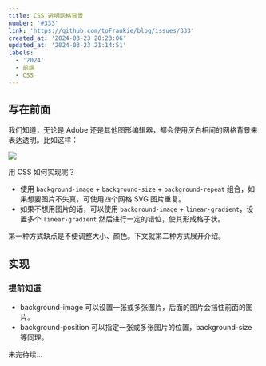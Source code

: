 ```yaml
---
title: CSS 透明网格背景
number: '#333'
link: 'https://github.com/toFrankie/blog/issues/333'
created_at: '2024-03-23 20:23:06'
updated_at: '2024-03-23 21:14:51'
labels:
  - '2024'
  - 前端
  - CSS
---
```

## 写在前面

我们知道，无论是 Adobe 还是其他图形编辑器，都会使用灰白相间的网格背景来表达透明。比如这样：

![](https://cdn.jsdelivr.net/gh/toFrankie/blog@main/images/2024/3/1711197709091.png)

用 CSS 如何实现呢？

- 使用 `background-image` + `background-size` + `background-repeat` 组合，如果想要图片不失真，可使用四个网格 SVG 图片重复。
- 如果不想用图片的话，可以使用 `background-image` + `linear-gradient`，设置多个 `linear-gradient` 然后进行一定的错位，使其形成格子状。

第一种方式缺点是不便调整大小、颜色。下文就第二种方式展开介绍。

## 实现

### 提前知道

- background-image 可以设置一张或多张图片，后面的图片会挡住前面的图片。
- background-position 可以指定一张或多张图片的位置，background-size 等同理。

未完待续...
